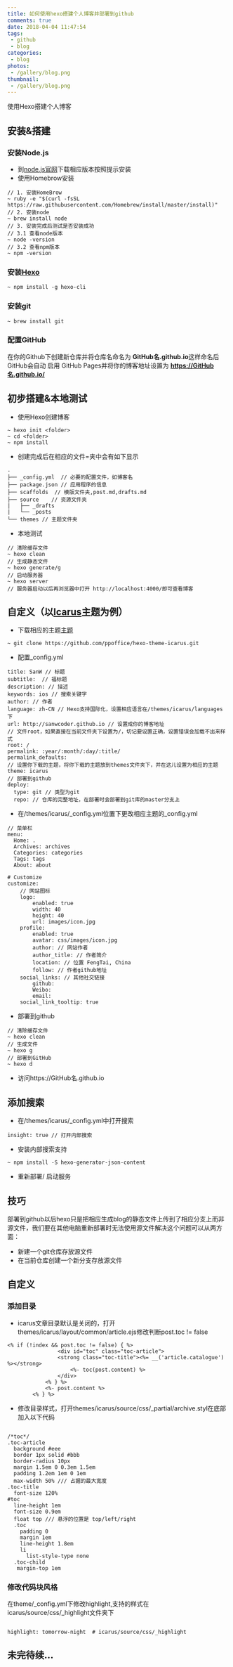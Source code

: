 ```yaml
---
title: 如何使用hexo搭建个人博客并部署到github
comments: true
date: 2018-04-04 11:47:54
tags:
 - github
 - blog
categories:
 - blog
photos:
 - /gallery/blog.png
thumbnail:
 - /gallery/blog.png
---
```


使用Hexo搭建个人博客

<!-- more -->

## 安装&搭建

### 安装Node.js
+ 到[node.js官网](https://nodejs.org/en/)下载相应版本按照提示安装
+ 使用Homebrow安装

```objc
// 1. 安装HomeBrow
~ ruby -e "$(curl -fsSL https://raw.githubusercontent.com/Homebrew/install/master/install)"
// 2. 安装node
~ brew install node
// 3. 安装完成后测试是否安装成功
// 3.1 查看node版本
~ node -version
// 3.2 查看npm版本
~ npm -version
```
### 安装[Hexo](https://hexo.io/zh-cn/)

```objc
~ npm install -g hexo-cli
```
### 安装git
```objc
~ brew install git
```
### 配置GitHub
在你的Github下创建新仓库并将仓库名命名为 **GitHub名.github.io**这样命名后GitHub会自动 启用 GitHub Pages并将你的博客地址设置为 **https://GitHub名.github.io/**  

## 初步搭建&本地测试
+ 使用Hexo创建博客

```objc
~ hexo init <folder>
~ cd <folder>
~ npm install

```
+ 创建完成后在相应的文件=夹中会有如下显示

```objc
.
├── _config.yml  // 必要的配置文件，如博客名
├── package.json // 应用程序的信息
├── scaffolds  // 模版文件夹,post.md,drafts.md
├── source    // 资源文件夹
|   ├── _drafts
|   └── _posts
└── themes // 主题文件夹

```
+ 本地测试

```objc
// 清除缓存文件
~ hexo clean 
// 生成静态文件
~ hexo generate/g
// 启动服务器
~ hexo server
// 服务器启动以后再浏览器中打开 http://localhost:4000/即可查看博客
```
## 自定义（以[Icarus](https://github.com/ppoffice/hexo-theme-icarus.git)主题为例）
+ 下载相应的主题[主题](https://hexo.io/themes/)

```objc
~ git clone https://github.com/ppoffice/hexo-theme-icarus.git
```
+ 配置_config.yml

```objc
title: SanW // 标题
subtitle:  // 福标题
description: // 描述
keywords: ios // 搜索关键字
author: // 作者
language: zh-CN // Hexo支持国际化，设置相应语言在/themes/icarus/languages 下
url: http://sanwcoder.github.io // 设置成你的博客地址
// 文件root，如果直接在当前文件夹下设置为/，切记要设置正确，设置错误会加载不出来样式
root: / 
permalink: :year/:month/:day/:title/
permalink_defaults:
// 设置你下载的主题，将你下载的主题放到themes文件夹下，并在这儿设置为相应的主题
theme: icarus
// 部署到github
deploy:
  type: git // 类型为git
  repo: // 仓库的完整地址，在部署时会部署到git库的master分支上

```
+ 在/themes/icarus/_config.yml位置下更改相应主题的_config.yml
 
```objc
// 菜单栏
menu:
  Home: .
  Archives: archives
  Categories: categories
  Tags: tags
  About: about

# Customize
customize:
    // 网站图标
    logo:
        enabled: true
        width: 40
        height: 40
        url: images/icon.jpg
    profile:
        enabled: true 
        avatar: css/images/icon.jpg
        author: // 网站作者
        author_title: // 作者简介
        location: // 位置 FengTai, China
        follow: // 作者github地址
    social_links: // 其他社交链接
        github: 
        Weibo: 
        email: 
    social_link_tooltip: true 
```
+ 部署到github

```objc
// 清除缓存文件
~ hexo clean 
// 生成文件
~ hexo g
// 部署到GitHub
~ hexo d
```
+ 访问https://GitHub名.github.io  

## 添加搜索
+ 在/themes/icarus/_config.yml中打开搜索

```objc
insight: true // 打开内部搜索
```
+ 安装内部搜索支持

```objc
~ npm install -S hexo-generator-json-content
```
+ 重新部署/ 启动服务  
 
## 技巧
部署到github以后hexo只是把相应生成blog的静态文件上传到了相应分支上而非源文件，我们要在其他电脑重新部署时无法使用源文件解决这个问题可以从两方面：

+ 新建一个git仓库存放源文件
+ 在当前仓库创建一个新分支存放源文件

## 自定义
### 添加目录
+ icarus文章目录默认是关闭的，打开themes/icarus/layout/common/article.ejs修改判断post.toc != false

```objc
<% if (!index && post.toc != false) { %>
                <div id="toc" class="toc-article">
                <strong class="toc-title"><%= __('article.catalogue') %></strong>
                    <%- toc(post.content) %>
                </div>
            <% } %>
            <%- post.content %>
        <% } %>
```
+ 修改目录样式，打开themes/icarus/source/css/_partial/archive.styl在底部加入以下代码

```objc

/*toc*/
.toc-article
  background #eee
  border 1px solid #bbb
  border-radius 10px
  margin 1.5em 0 0.3em 1.5em
  padding 1.2em 1em 0 1em
  max-width 50% /// 占据的最大宽度
.toc-title
  font-size 120%
#toc
  line-height 1em
  font-size 0.9em
  float top /// 悬浮的位置是 top/left/right
  .toc
    padding 0
    margin 1em
    line-height 1.8em
    li
      list-style-type none
  .toc-child
   margin-top 1em

```
### 修改代码块风格

在theme/_config.yml下修改highlight,支持的样式在icarus/source/css/_highlight文件夹下

```objc

highlight: tomorrow-night  # icarus/source/css/_highlight

```

## 未完待续...

